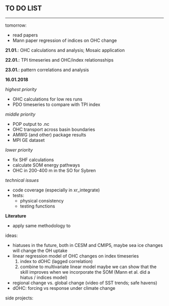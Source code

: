 TO DO LIST
---
---

tomorrow:

- read papers
- Mann paper regression of indices on OHC change


__21.01.__: OHC calculations and analysis; Mosaic application

__22.01.__: TPI timeseries and OHC/index relationsships

__23.01.__: pattern correlations and analysis



__16.01.2018__


_highest priority_
- OHC calculations for low res runs
- PDO timeseries to compare with TPI index


_middle priority_
- POP output to .nc
- OHC transport across basin boundaries
- AMWG (and other) package results
- MPI GE dataset

_lower priority_
- fix SHF calculations
- calculate SOM energy pathways
- OHC in 200-400 m in the SO for Sybren

_technical issues_
- code coverage (especially in xr_integrate)
- tests:
	- physical consistency
	- testing functions

__Literature__



- apply same methodology to 



ideas:
- hiatuses in the future, both in CESM and CMIP5,
  maybe sea ice changes will change the OH uptake
- linear regression model of OHC changes on index timeseries
    1. index to dOHC (lagged correlation)
    2. combine to multivariate linear model
  maybe we can show that the skill improves when we incorporate the SOM
  (Mann et al. did a hiatus / indices model)
- regional change vs. global change (video of SST trends; safe havens)
- dOHC: forcing vs response under climate change

side projects:

